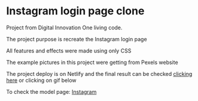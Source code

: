 # Instagram login page clone

Project from Digital Innovation One living code.

The project purpose is recreate the Instagram login page

All features and effects were made using only CSS

The example pictures in this project were getting from Pexels website

The project deploy is on Netlify and the final result can be checked [clicking here](https://instagram-login-clone.netlify.app/) or clicking on gif below

To check the model page: [Instagram](https://www.instagram.com/)
